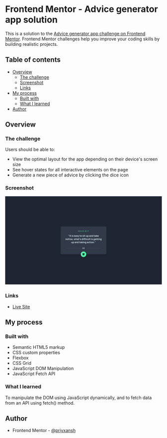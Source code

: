 # Frontend Mentor - Advice generator app solution

This is a solution to the [Advice generator app challenge on Frontend Mentor](https://www.frontendmentor.io/challenges/advice-generator-app-QdUG-13db). Frontend Mentor challenges help you improve your coding skills by building realistic projects.

## Table of contents

-   [Overview](#overview)
    -   [The challenge](#the-challenge)
    -   [Screenshot](#screenshot)
    -   [Links](#links)
-   [My process](#my-process)
    -   [Built with](#built-with)
    -   [What I learned](#what-i-learned)
-   [Author](#author)

## Overview

### The challenge

Users should be able to:

-   View the optimal layout for the app depending on their device's screen size
-   See hover states for all interactive elements on the page
-   Generate a new piece of advice by clicking the dice icon

### Screenshot

![](./images/site-preview.png)

### Links

<!-- - Solution URL: [Add solution URL here](https://your-solution-url.com) -->

-   [Live Site](https://priyxansh.github.io/frontendmentor-advice-generator/)

## My process

### Built with

-   Semantic HTML5 markup
-   CSS custom properties
-   Flexbox
-   CSS Grid
-   JavaScript DOM Manipulation
-   JavaScript Fetch API

### What I learned

To manipulate the DOM using JavaScript dynamically, and to fetch data from an API using fetch() method.

## Author

-   Frontend Mentor - [@priyxansh](https://www.frontendmentor.io/profile/priyxansh)
